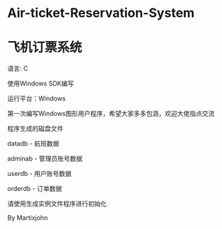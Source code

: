 # Air-ticket-Reservation-System
# 飞机订票系统

语言: C

使用Windows SDK编写

运行平台：Windows

第一次编写Windows图形用户程序，希望大家多多包涵，欢迎大佬指点交流

程序生成的磁盘文件

datadb - 航班数据

adminab - 管理员账号数据

userdb - 用户账号数据

orderdb - 订单数据

请使用生成实例文件程序进行初始化

By Martixjohn

